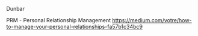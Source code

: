 Dunbar

PRM - Personal Relationship Management
https://medium.com/votre/how-to-manage-your-personal-relationships-fa57b1c34bc9

